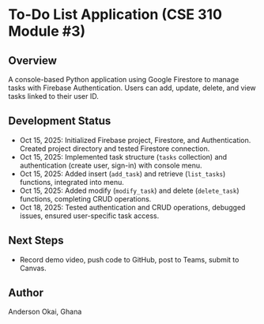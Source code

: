 # To-Do List Application (CSE 310 Module #3)

## Overview
A console-based Python application using Google Firestore to manage tasks with Firebase Authentication. Users can add, update, delete, and view tasks linked to their user ID.

## Development Status
- Oct 15, 2025: Initialized Firebase project, Firestore, and Authentication. Created project directory and tested Firestore connection.
- Oct 15, 2025: Implemented task structure (`tasks` collection) and authentication (create user, sign-in) with console menu.
- Oct 15, 2025: Added insert (`add_task`) and retrieve (`list_tasks`) functions, integrated into menu.
- Oct 15, 2025: Added modify (`modify_task`) and delete (`delete_task`) functions, completing CRUD operations.
- Oct 18, 2025: Tested authentication and CRUD operations, debugged issues, ensured user-specific task access.

## Next Steps
- Record demo video, push code to GitHub, post to Teams, submit to Canvas.

## Author
Anderson Okai, Ghana